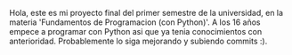 Hola, este es mi proyecto final del primer semestre de la universidad, en la materia 'Fundamentos de Programacion (con Python)'. A los 16 años empece a programar con Python asi que ya tenia conocimientos con anterioridad. Probablemente lo siga mejorando y subiendo commits :).
